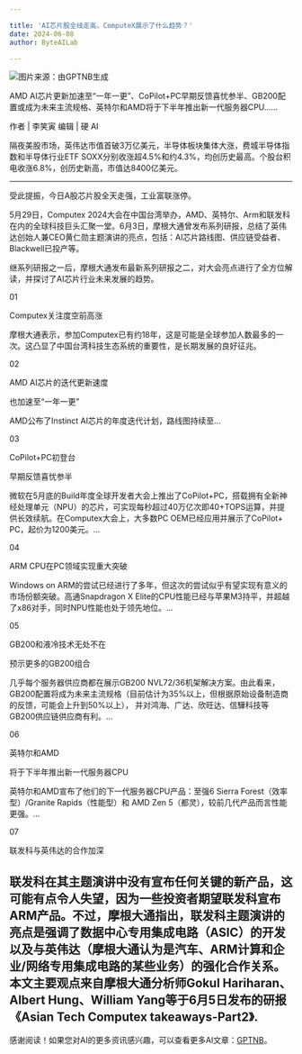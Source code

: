 ```yaml
---

title: 'AI芯片股全线走高，ComputeX展示了什么趋势？'
date: 2024-06-08
author: ByteAILab

---
```


![图片来源：由GPTNB生成](http://www.jesonc.com/upload/3B33CB85B496C0CB6FBA4C2BD79320AD/1717719556511/FuSZ61HWYBa9pQE16DNMMiu1qgui.png)

AMD AI芯片更新加速至“一年一更”、CoPilot+PC早期反馈喜忧参半、GB200配置或成为未来主流规格、英特尔和AMD将于下半年推出新一代服务器CPU……

作者 | 李笑寅
编辑 | 硬 AI

隔夜美股市场，英伟达市值首破3万亿美元，半导体板块集体大涨，费城半导体指数和半导体行业ETF SOXX分别收涨超4.5%和约4.3%，均创历史最高。个股台积电收涨6.8%，创历史新高，市值达8400亿美元。

---
受此提振，今日A股芯片股全天走强，工业富联涨停。

5月29日，Computex 2024大会在中国台湾举办，AMD、英特尔、Arm和联发科在内的全球科技巨头汇聚一堂。6月3日，摩根大通曾发布系列研报，总结了英伟达创始人兼CEO黄仁勋主题演讲的亮点，包括：AI芯片路线图、供应链受益者、Blackwell已投产等。

继系列研报之一后，摩根大通发布最新系列研报之二，对大会亮点进行了全方位解读，并探讨了AI芯片行业未来发展的趋势。

01

Computex关注度空前高涨

摩根大通表示，参加Computex已有约18年，这是可能是全球参加人数最多的一次。这凸显了中国台湾科技生态系统的重要性，是长期发展的良好征兆。 

02

AMD AI芯片的迭代更新速度

也加速至“一年一更”

AMD公布了Instinct AI芯片的年度迭代计划，路线图持续至...

03

CoPilot+PC初登台

早期反馈喜忧参半

微软在5月底的Build年度全球开发者大会上推出了CoPilot+PC，搭载拥有全新神经处理单元（NPU）的芯片，可实现每秒超过40万亿次即40+TOPS运算，并提供长效续航。在Computex大会上，大多数PC OEM已经应用并展示了CoPilot+ PC，起价为1200美元。...

04

ARM CPU在PC领域实现重大突破

Windows on ARM的尝试已经进行了多年，但这次的尝试似乎有望实现有意义的市场份额突破。高通Snapdragon X Elite的CPU性能已经与苹果M3持平，并超越了x86对手，同时NPU性能也处于领先地位。...

05

GB200和液冷技术无处不在

预示更多的GB200组合

几乎每个服务器供应商都在展示GB200 NVL72/36机架解决方案。由此看来，GB200配置将成为未来主流规格（目前估计为35%以上，但根据原始设备制造商的反馈，可能会上升到50%以上）， 并对鸿海、广达、欣旺达、信驊科技等GB200供应链供应商有利。...

06

英特尔和AMD

将于下半年推出新一代服务器CPU

英特尔和AMD宣布了他们的下一代服务器CPU产品：至强6 Sierra Forest（效率型）/Granite Rapids（性能型）和 AMD Zen 5（都灵），较前几代产品而言性能更强。...

07

联发科与英伟达的合作加深

联发科在其主题演讲中没有宣布任何关键的新产品，这可能有点令人失望，因为一些投资者期望联发科宣布ARM产品。不过，摩根大通指出，联发科主题演讲的亮点是强调了数据中心专用集成电路（ASIC）的开发以及与英伟达（摩根大通认为是汽车、ARM计算和企业/网络专用集成电路的某些业务）的强化合作关系。本文主要观点来自摩根大通分析师Gokul Hariharan、Albert Hung、William Yang等于6月5日发布的研报《Asian Tech Computex takeaways-Part2》.
---
感谢阅读！如果您对AI的更多资讯感兴趣，可以查看更多AI文章：[GPTNB](https://gptnb.com)。